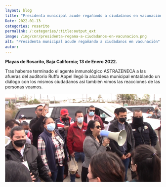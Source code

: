 ```yaml
---
layout: blog
title: "Presidenta municipal acude regañando a ciudadanos en vacunación"
Date: 2022-01-13
categories: rosarito
permalink: /:categories/:title:output_ext
image: /img/cnr/presidenta-regana-a-ciudadanos-en-vacunacion.png
alt: "Presidenta municipal acude regañando a ciudadanos en vacunación"
autor:
---
```


**Playas de Rosarito, Baja California; 13 de Enero 2022.** 

Tras haberse terminado el agente inmunológico ASTRAZENECA a las afueras del auditorio Ruffo Appel llegó la alcaldesa municipal entablando un diálogo con los mismos ciudadanos así también vimos las reacciones de las personas veamos.
<div id="carouselExampleSlidesOnly" class="carousel slide" data-ride="carousel">
  <div class="carousel-inner">
    <div class="carousel-item active">
       <img class="d-block w-100" src="/img/cnr/presidenta-regana-a-ciudadanos-en-vacunacion.png" loading="lazy"  alt="Presidenta municipal acude regañando a ciudadanos en vacunación">
    </div>
  </div>
</div>